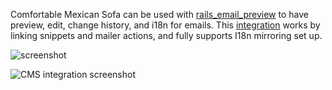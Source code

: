 Comfortable Mexican Sofa can be used with [rails_email_preview](https://github.com/glebm/rails_email_preview) to have preview, edit, change history, and i18n for emails.
This [integration](https://github.com/glebm/rails_email_preview/wiki/Edit-Emails-with-Comfortable-Mexican-Sofa) works by linking snippets and mailer actions, and fully supports I18n mirroring set up.  

![screenshot](http://screencloud.net//img/screenshots/749d6c6a84b5d79b436ad627902944a8.png)

![CMS integration screenshot](http://screencloud.net//img/screenshots/c3437edd8cdd52dbff58663a0b30d6ca.png)